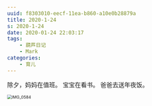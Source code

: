 ```yaml
---
uuid: f8303010-eecf-11ea-b860-a10e0b28879a
title: 2020-1-24
s: 2020-1-24
date: 2020-01-24 22:03:17
tags:
	- 葫芦日记
	- Mark
categories:
	- 育儿
---
```


除夕，妈妈在值班。 宝宝在看书。 爸爸去送年夜饭。



<img src="http://beiming-public.liupei.xin/typora-images/2020-1-24/IMG_0584.JPG" alt="IMG_0584" style="zoom:67%;" />
